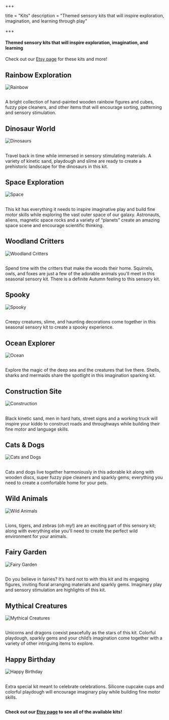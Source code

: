 +++ 

title = "Kits"
description = "Themed sensory kits that will inspire exploration, imagination, and learning through play"

+++

#### Themed sensory kits that will inspire exploration, imagination, and learning

Check out our [Etsy page](https://etsy.com/shop/ExplorationCottage) for these kits and more!

## Rainbow Exploration
![Rainbow](../img/rainbow.resized.jpg)
##

A bright collection of hand-painted wooden
rainbow figures and cubes, fuzzy pipe
cleaners, and other items that will
encourage sorting, patterning and sensory
stimulation.

## Dinosaur World 
![Dinosaurs](../img/dinosaurs.resized.jpg)
##

Travel back in time while immersed in
sensory stimulating materials. A variety of
kinetic sand, playdough and slime are ready
to create a prehistoric landscape for the
dinosaurs in this kit.

## Space Exploration
![Space](../img/space.resized.jpg)
##

This kit has everything it needs to inspire
imaginative play and build fine motor skills
while exploring the vast outer space of our
galaxy. Astronauts, aliens, magnetic space
rocks and a variety of “planets” create an
amazing space scene and encourage
scientific thinking.

## Woodland Critters
![Woodland Critters](../img/woodland.resized.jpg)
##

Spend time with the critters that make the woods their home.
Squirrels, owls, and foxes are just a few of the adorable animals you'll meet in this seasonal sensory kit.
There is a definite Autumn feeling to this sensory kit.

## Spooky 
![Spooky](../img/spooky.resized.JPG) 
##

Creepy creatures, slime, and haunting decorations come together in this seasonal sensory kit to create a spooky experience.

## Ocean Explorer  
![Ocean](../img/ocean.resized.JPG)
##

Explore the magic of the deep sea and the
creatures that live there. Shells, sharks and
mermaids share the spotlight in this
imagination sparking kit.

## Construction Site
![Construction](../img/construction.resized.JPG)
##

Black kinetic sand, men in hard hats, street
signs and a working truck will inspire your
kiddo to construct roads and throughways
while building their fine motor and
language skills.

## Cats & Dogs
![Cats and Dogs](../img/catdog.resized.JPG)
##  

Cats and dogs live together harmoniously in
this adorable kit along with wooden discs,
super fuzzy pipe cleaners and sparkly gems;
everything you need to create a
comfortable home for your pets.

## Wild Animals
![Wild Animals](../img/wildanimals.resized.JPG)
##

Lions, tigers, and zebras (oh my!) are an exciting part of this sensory kit;
along with everything else you'll need to create the perfect wild environment for your animals.  

## Fairy Garden 
![Fairy Garden](../img/garden.resized.jpg)
##

Do you believe in fairies? It’s hard not to
with this kit and its engaging figures,
inviting floral arranging materials and
sparkly gems. Imaginary play and sensory
stimulation are highlights of this kit.

## Mythical Creatures 
![Mythical Creatures](../img/mythical.resized.JPG)
##   

Unicorns and dragons coexist peacefully as
the stars of this kit. Colorful playdough,
sparkly gems and your child’s imagination
come together with a variety of other
intriguing items to explore.

## Happy Birthday 
![Happy Birthday](../img/happybirthday.resized.jpg)
##

Extra special kit meant to celebrate
celebrations. Silicone cupcake cups and
colorful playdough will encourage
imaginary play while building fine motor
skills.

## 

#### Check out our [Etsy page](https://etsy.com/shop/ExplorationCottage) to see all of the available kits!

## 
